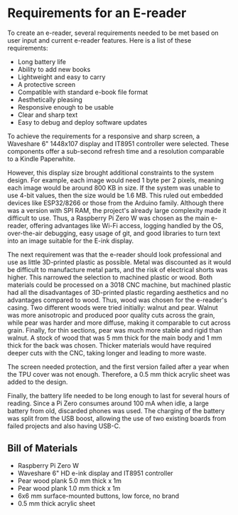 # Requirements for an E-reader

To create an e-reader, several requirements needed to be met based on user input and current e-reader features. Here is a list of these requirements:

- Long battery life
- Ability to add new books
- Lightweight and easy to carry
- A protective screen
- Compatible with standard e-book file format
- Aesthetically pleasing
- Responsive enough to be usable
- Clear and sharp text
- Easy to debug and deploy software updates

To achieve the requirements for a responsive and sharp screen, a Waveshare 6" 1448x107 display and IT8951 controller were selected. These components offer a sub-second refresh time and a resolution comparable to a Kindle Paperwhite.

However, this display size brought additional constraints to the system design. For example, each image would need 1 byte per 2 pixels, meaning each image would be around 800 KB in size. If the system was unable to use 4-bit values, then the size would be 1.6 MB. This ruled out embedded devices like ESP32/8266 or those from the Arduino family. Although there was a version with SPI RAM, the project's already large complexity made it difficult to use. Thus, a Raspberry Pi Zero W was chosen as the main e-reader, offering advantages like Wi-Fi access, logging handled by the OS, over-the-air debugging, easy usage of git, and good libraries to turn text into an image suitable for the E-ink display.

The next requirement was that the e-reader should look professional and use as little 3D-printed plastic as possible. Metal was discounted as it would be difficult to manufacture metal parts, and the risk of electrical shorts was higher. This narrowed the selection to machined plastic or wood. Both materials could be processed on a 3018 CNC machine, but machined plastic had all the disadvantages of 3D-printed plastic regarding aesthetics and no advantages compared to wood. Thus, wood was chosen for the e-reader's casing. Two different woods were tried initially: walnut and pear. Walnut was more anisotropic and produced poor quality cuts across the grain, while pear was harder and more diffuse, making it comparable to cut across grain. Finally, for thin sections, pear was much more stable and rigid than walnut. A stock of wood that was 5 mm thick for the main body and 1 mm thick for the back was chosen. Thicker materials would have required deeper cuts with the CNC, taking longer and leading to more waste.

The screen needed protection, and the first version failed after a year when the TPU cover was not enough. Therefore, a 0.5 mm thick acrylic sheet was added to the design.

Finally, the battery life needed to be long enough to last for several hours of reading. Since a Pi Zero consumes around 100 mA when idle, a large battery from old, discarded phones was used. The charging of the battery was split from the USB boost, allowing the use of two existing boards from failed projects and also having USB-C.

## Bill of Materials

- Raspberry Pi Zero W
- Waveshare 6" HD e-ink display and IT8951 controller
- Pear wood plank 5.0 mm thick x 1m
- Pear wood plank 1.0 mm thick x 1m
- 6x6 mm surface-mounted buttons, low force, no brand
- 0.5 mm thick acrylic sheet